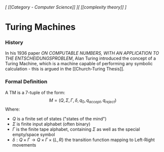 *[ [[Category - Computer Science]] ][ [[complexity theory]] ]*

# Turing Machines 

### History
In his 1936 paper *ON COMPUTABLE NUMBERS, WITH AN APPLICATION TO THE ENTSCHEIDUNGSPROBLEM*, Alan Turing introduced the concept of a Turing Machine, which is a machine capable of performing any symbolic calculation - this is argued in the [[Church-Turing Thesis]]. 

### Formal Definition
A TM is a 7-tuple of the form:
$$ M = (Q, \Sigma, \Gamma, \delta, q_0, q_{accept}, q_{reject}) $$ 
Where: 
* $Q$ is a finite set of states ("states of the mind")
* $\Sigma$ is finite input alphabet (often binary)
* $\Gamma$ is the finite tape alphabet, containing $\Sigma$ as well as the special empty/space symbol
* $\delta : Q \times \Gamma \to Q \times \Gamma \times \{ L, R \}$ the transition function mapping to Left-Right movements